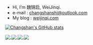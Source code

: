 - Hi, I’m 魏锦启, WeiJinqi.
- e-mail : changshanshi@outlook.com
- My blog : [weijinqi.com](https://weijinqi.com)


[![Changshan's GitHub stats](https://github-readme-stats.shichangshan.xyz/api?username=Bardreamaster&count_private=true&show_icons=true&hide_rank=true&include_all_commits=true&theme=dark)](https://github.com/anuraghazra/github-readme-stats)


<a href="https://github.com/Bardreamaster/timevery">
  <img align="center" src="https://github-readme-stats.shichangshan.xyz/api/pin/?username=Bardreamaster&repo=timevery&theme=dark" />
</a>
<a href="https://github.com/Bardreamaster/sharklog">
  <img align="center" src="https://github-readme-stats.shichangshan.xyz/api/pin/?username=Bardreamaster&repo=sharklog&theme=dark" />
</a>

<a href="https://github.com/Bardreamaster/Robook">
  <img align="center" src="https://github-readme-stats.shichangshan.xyz/api/pin/?username=Bardreamaster&repo=Robook&theme=dark" />
</a>
<a href="https://github.com/robook-org/ros2_documentation">
  <img align="center" src="https://github-readme-stats.shichangshan.xyz/api/pin/?username=robook-org&repo=ros2_documentation&theme=dark" />
</a>
